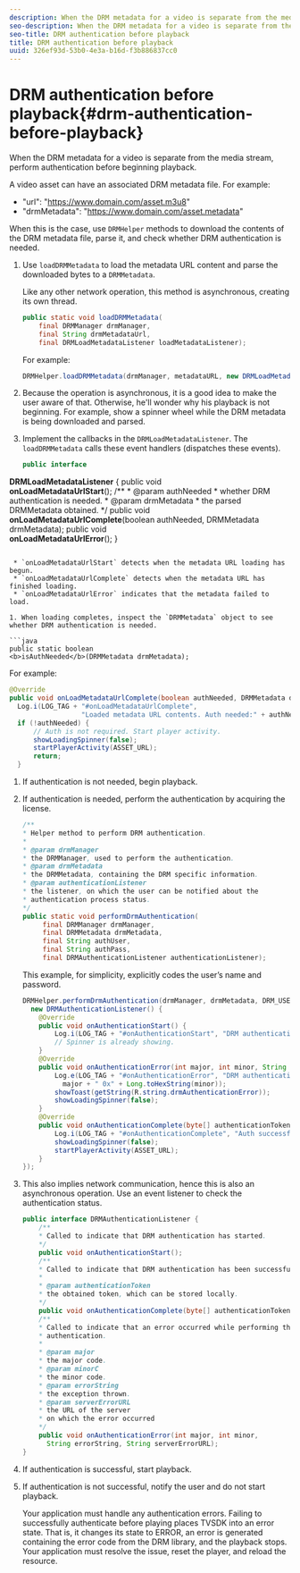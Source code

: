 ```yaml
---
description: When the DRM metadata for a video is separate from the media stream, perform authentication before beginning playback.
seo-description: When the DRM metadata for a video is separate from the media stream, perform authentication before beginning playback.
seo-title: DRM authentication before playback
title: DRM authentication before playback
uuid: 326ef93d-53b0-4e3a-b16d-f3b886837cc0
---
```


# DRM authentication before playback{#drm-authentication-before-playback}

When the DRM metadata for a video is separate from the media stream, perform authentication before beginning playback.

A video asset can have an associated DRM metadata file. For example:

* "url": "https://www.domain.com/asset.m3u8" 
* "drmMetadata": "https://www.domain.com/asset.metadata"

When this is the case, use `DRMHelper` methods to download the contents of the DRM metadata file, parse it, and check whether DRM authentication is needed. 

1. Use `loadDRMMetadata` to load the metadata URL content and parse the downloaded bytes to a `DRMMetadata`.

   Like any other network operation, this method is asynchronous, creating its own thread.

   ```java
   public static void loadDRMMetadata( 
       final DRMManager drmManager, 
       final String drmMetadataUrl,  
       final DRMLoadMetadataListener loadMetadataListener); 
   ```

   For example:

   ```java
   DRMHelper.loadDRMMetadata(drmManager, metadataURL, new DRMLoadMetadataListener());
   ```

1. Because the operation is asynchronous, it is a good idea to make the user aware of that. Otherwise, he'll wonder why his playback is not beginning. For example, show a spinner wheel while the DRM metadata is being downloaded and parsed.
1. Implement the callbacks in the `DRMLoadMetadataListener`. The `loadDRMMetadata` calls these event handlers (dispatches these events).

   ```java
   public interface  
<b>DRMLoadMetadataListener</b> { 
    public void  
<b>onLoadMetadataUrlStart</b>(); 
    /** 
     * @param authNeeded 
     * whether DRM authentication is needed. 
     * @param drmMetadata 
     * the parsed DRMMetadata obtained.    */ 
    public void  
<b>onLoadMetadataUrlComplete</b>(boolean authNeeded, DRMMetadata drmMetadata); 
    public void  
<b>onLoadMetadataUrlError</b>(); 
   }
   ```

    * `onLoadMetadataUrlStart` detects when the metadata URL loading has begun. 
    * `onLoadMetadataUrlComplete` detects when the metadata URL has finished loading. 
    * `onLoadMetadataUrlError` indicates that the metadata failed to load.

1. When loading completes, inspect the `DRMMetadata` object to see whether DRM authentication is needed.

   ```java
   public static boolean  
<b>isAuthNeeded</b>(DRMMetadata drmMetadata);
   ```

   For example:

   ```java
   @Override 
   public void onLoadMetadataUrlComplete(boolean authNeeded, DRMMetadata drmMetadata) {  
     Log.i(LOG_TAG + "#onLoadMetadataUrlComplete",  
                     "Loaded metadata URL contents. Auth needed:" + authNeeded + "."); 
     if (!authNeeded) { 
         // Auth is not required. Start player activity.     
         showLoadingSpinner(false);     
         startPlayerActivity(ASSET_URL); 
         return; 
     }
   ```

1. If authentication is not needed, begin playback.
1. If authentication is needed, perform the authentication by acquiring the license.

   ```java
   /** 
   * Helper method to perform DRM authentication. 
   * 
   * @param drmManager 
   * the DRMManager, used to perform the authentication. 
   * @param drmMetadata 
   * the DRMMetadata, containing the DRM specific information. 
   * @param authenticationListener 
   * the listener, on which the user can be notified about the 
   * authentication process status. 
   */ 
   public static void performDrmAuthentication( 
        final DRMManager drmManager,  
        final DRMMetadata drmMetadata, 
        final String authUser,  
        final String authPass,  
        final DRMAuthenticationListener authenticationListener);
   ```

   This example, for simplicity, explicitly codes the user’s name and password.

   ```java
   DRMHelper.performDrmAuthentication(drmManager, drmMetadata, DRM_USERNAME, DRM_PASSWORD,  
     new DRMAuthenticationListener() { 
       @Override 
       public void onAuthenticationStart() { 
           Log.i(LOG_TAG + "#onAuthenticationStart", "DRM authentication started."); 
           // Spinner is already showing. 
       } 
       @Override 
       public void onAuthenticationError(int major, int minor, String errorString, String serverErrorURL) {  
           Log.e(LOG_TAG + "#onAuthenticationError", "DRM authentication failed. " +  
             major + " 0x" + Long.toHexString(minor)); 
           showToast(getString(R.string.drmAuthenticationError));   
           showLoadingSpinner(false); 
       } 
       @Override 
       public void onAuthenticationComplete(byte[] authenticationToken) { 
           Log.i(LOG_TAG + "#onAuthenticationComplete", "Auth successful. Launching content."); 
           showLoadingSpinner(false); 
           startPlayerActivity(ASSET_URL); 
       } 
   }); 
   
   ```

1. This also implies network communication, hence this is also an asynchronous operation. Use an event listener to check the authentication status.

   ```java
   public interface DRMAuthenticationListener { 
       /** 
       * Called to indicate that DRM authentication has started. 
       */ 
       public void onAuthenticationStart(); 
       /** 
       * Called to indicate that DRM authentication has been successful. 
       * 
       * @param authenticationToken 
       * the obtained token, which can be stored locally. 
       */ 
       public void onAuthenticationComplete(byte[] authenticationToken); 
       /** 
       * Called to indicate that an error occurred while performing the DRM 
       * authentication. 
       * 
       * @param major 
       * the major code. 
       * @param minorC 
       * the minor code. 
       * @param errorString 
       * the exception thrown. 
       * @param serverErrorURL 
       * the URL of the server  
       * on which the error occurred 
       */ 
       public void onAuthenticationError(int major, int minor,  
         String errorString, String serverErrorURL); 
   } 
   
   ```

1. If authentication is successful, start playback.
1. If authentication is not successful, notify the user and do not start playback.

   Your application must handle any authentication errors. Failing to successfully authenticate before playing places TVSDK into an error state. That is, it changes its state to ERROR, an error is generated containing the error code from the DRM library, and the playback stops. Your application must resolve the issue, reset the player, and reload the resource. 

